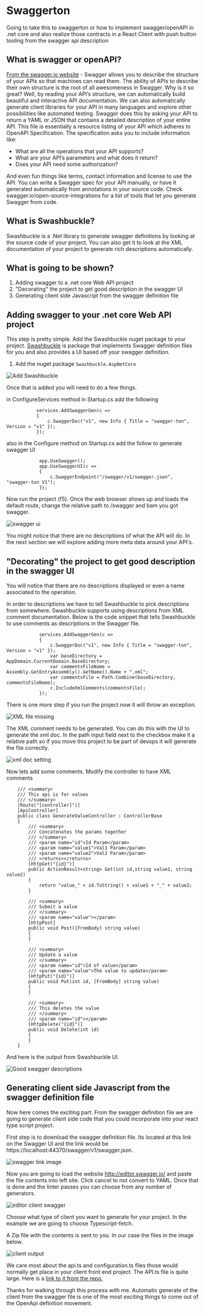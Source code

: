 # Swaggerton

Going to take this to swaggerton or how to implement swagger/openAPI in .net core and also realize those contracts in a React Client with push button tooling from the swagger api description

## What is swagger or openAPI?

[From the swagger.io website](https://swagger.io/docs/specification/2-0/what-is-swagger/) -
Swagger allows you to describe the structure of your APIs so that machines can read them. The ability of APIs to describe their own structure is the root of all awesomeness in Swagger. Why is it so great? Well, by reading your API’s structure, we can automatically build beautiful and interactive API documentation. We can also automatically generate client libraries for your API in many languages and explore other possibilities like automated testing. Swagger does this by asking your API to return a YAML or JSON that contains a detailed description of your entire API. This file is essentially a resource listing of your API which adheres to OpenAPI Specification. The specification asks you to include information like:

- What are all the operations that your API supports?
- What are your API’s parameters and what does it return?
- Does your API need some authorization?

And even fun things like terms, contact information and license to use the API.
You can write a Swagger spec for your API manually, or have it generated automatically from annotations in your source code. Check swagger.io/open-source-integrations for a list of tools that let you generate Swagger from code.

## What is Swashbuckle?

Swashbuckle is a .Net library to generate swagger definitions by looking at the source code of your project. You can also get it to look at the XML documentation of your project to generate rich descriptions automatically.

## What is going to be shown?

1. Adding swagger to a .net core Web API project
2. "Decorating" the project to get good description in the swagger UI
3. Generating client side Javascript from the swagger definition file

## Adding swagger to your .net core Web API project

This step is pretty simple. Add the Swashbuckle nuget package to your project. [Swashbuckle](https://github.com/domaindrivendev/Swashbuckle.AspNetCore) is package that implements Swagger definition files for you and also provides a UI based off your swagger definition.

1. Add the nuget package `Swashbuckle.AspNetCore`

![Add Swashbuckle](_images/adding-swagger-to-server.png)

Once that is added you will need to do a few things.

in ConfigureServices method in Startup.cs add the following

```
           services.AddSwaggerGen(c =>
           {
               c.SwaggerDoc("v1", new Info { Title = "swagger-ton", Version = "v1" });
           });
```

also in the Configure method on Startup.cs add the follow to generate swagger UI

```
            app.UseSwagger();
            app.UseSwaggerUI(c =>
            {
                c.SwaggerEndpoint("/swagger/v1/swagger.json", "swagger-ton V1");
            });
```

Now run the project (f5). Once the web browser shows up and loads the default route, change the relative path to /swagger and bam you got swagger.

![swagger ui](_images/swagger-ui.png)

You might notice that there are no descriptions of what the API will do. In the next section we will explore adding more meta data around your API's.

## "Decorating" the project to get good description in the swagger UI

You will notice that there are no descriptions displayed or even a name associated to the operation.

In order to descriptions we have to tell Swashbuckle to pick descriptions from somewhere. Swashbuckle supports using descriptions from XML comment documentation. Below is the code snippet that tells Swashbuckle to use comments as descriptions in the Swagger file.

```
            services.AddSwaggerGen(c =>
            {
                c.SwaggerDoc("v1", new Info { Title = "swagger-ton", Version = "v1" });
                var baseDirectory = AppDomain.CurrentDomain.BaseDirectory;
                var commentsFileName = Assembly.GetEntryAssembly().GetName().Name + ".xml";
                var commentsFile = Path.Combine(baseDirectory, commentsFileName);
                c.IncludeXmlComments(commentsFile);
            });
```

There is one more step if you run the project now it will throw an exception.

![XML file missing](_images/error-notfound.png)

The XML comment needs to be generated. You can do this with the UI to generate the xml doc. In the path input field next to the checkbox make it a relative path so if you move this project to be part of devops it will generate the file correctly.

![xml doc setting](_images/vs-xmldoc.png)

Now lets add some comments. Modify the controller to have XML comments

```
    /// <summary>
    /// This api is for values
    /// </summary>
    [Route("[controller]")]
    [ApiController]
    public class GenerateValueController : ControllerBase
    {
        /// <summary>
        /// Concatenates the params together
        /// </summary>
        /// <param name="id">Id Param</param>
        /// <param name="value1">Val1 Param</param>
        /// <param name="value2">Val2 Param</param>
        /// <returns></returns>
        [HttpGet("{id}")]
        public ActionResult<string> Get(int id,string value1, string value2)
        {
            return "value_" + id.ToString() + value1 + "_" + value2;
        }

        /// <summary>
        /// Submit a value
        /// </summary>
        /// <param name="value"></param>
        [HttpPost]
        public void Post([FromBody] string value)
        {
        }

        /// <summary>
        /// Update a value
        /// </summary>
        /// <param name="id">Id of value</param>
        /// <param name="value">The value to update</param>
        [HttpPut("{id}")]
        public void Put(int id, [FromBody] string value)
        {
        }

        /// <summary>
        /// This deletes the value
        /// </summary>
        /// <param name="id"></param>
        [HttpDelete("{id}")]
        public void Delete(int id)
        {
        }
    }
```

And here is the output from Swashbuckle UI.

![Good swagger descriptions](_images/swagger-ui-desc.png)

## Generating client side Javascript from the swagger definition file

Now here comes the exciting part. From the swagger definition file we are going to generate client side code that you could incorporate into your react type script project.

First step is to download the swagger definition file. Its located at this link on the Swagger UI and the link would be https://localhost:44370/swagger/v1/swagger.json.

![swagger link image](_images/swagger-link.png)

Now you are going to load the website http://editor.swagger.io/ and paste the file contents into left site. Click cancel to not convert to YAML. Once that is done and the linter passes you can choose from any number of generators.

![editor client swagger](_images/client-gen-swagger.png)

Choose what type of client you want to generate for your project. In the example we are going to choose Typescript-fetch.

A Zip file with the contents is sent to you. In our case the files in the image below.

![client output](_images/client-output.png)

We care most about the api.ts and configuration.ts files those would normally get place in your client front end project. The API.ts file is quite large. Here is a [link to it from the repo.](./client/api.ts)

Thanks for walking through this process with me. Automatic generate of the client from the swagger file is one of the most exciting things to come out of the OpenApi definition movement.
